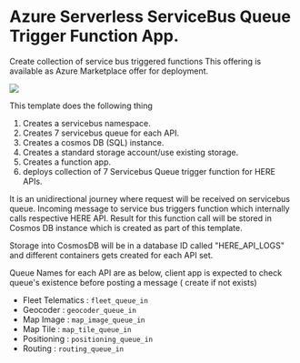 # Azure Serverless ServiceBus Queue Trigger Function App.

Create collection of service bus triggered functions
This offering is available as Azure Marketplace offer for deployment.

<a href="https://portal.azure.com/#create/Microsoft.Template/uri/https%3A%2F%2Fraw.githubusercontent.com%2Fheremaps%2Fhere-azure-serverless%2Fmaster%2FarmTemplates%2F101-hlsARMTemplateWebAppBackend%2Fazuredeploy.json" target="_blank">
    <img src="http://azuredeploy.net/deploybutton.png"/>
</a>

This template does the following thing
  1. Creates a servicebus namespace.
  2. Creates 7 servicebus queue for each API.
  2. Creates a cosmos DB (SQL) instance.
  3. Creates a standard storage account/use existing storage.
  4. Creates a function app.
  5. deploys collection of 7 Servicebus Queue trigger function for HERE APIs.

It is an unidirectional journey where request will be received on servicebus queue.
Incoming message to service bus triggers function which internally calls respective HERE API.
Result for this function call will be stored in Cosmos DB instance which is created as part of this template.

Storage into CosmosDB will be in a database ID called "HERE_API_LOGS" and different containers gets created for each API set.

Queue Names for each API are as below, client app is expected to check queue's existence before posting a message ( create if not exists)

* Fleet Telematics : `fleet_queue_in`
* Geocoder    : `geocoder_queue_in`
* Map Image   : `map_image_queue_in`
* Map Tile    : `map_tile_queue_in`
* Positioning : `positioning_queue_in`
* Routing     : `routing_queue_in`
